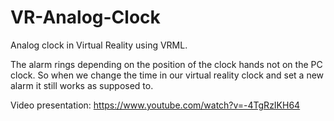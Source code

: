 # VR-Analog-Clock
Analog clock in Virtual Reality using VRML.

The alarm rings depending on the position of the clock hands not on the PC clock. So when we change the time in our virtual reality clock and set a new alarm it still works as supposed to.  

Video presentation:
https://www.youtube.com/watch?v=-4TgRzIKH64
